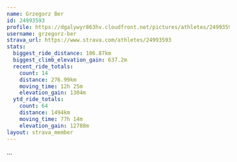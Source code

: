 ```yaml
---
name: Grzegorz Ber
id: 24993593
profile: https://dgalywyr863hv.cloudfront.net/pictures/athletes/24993593/7453165/11/large.jpg
username: grzegorz-ber
strava_url: https://www.strava.com/athletes/24993593
stats:
  biggest_ride_distance: 106.87km
  biggest_climb_elevation_gain: 637.2m
  recent_ride_totals:
    count: 14
    distance: 276.99km
    moving_time: 12h 25m
    elevation_gain: 1304m
  ytd_ride_totals:
    count: 64
    distance: 1494km
    moving_time: 77h 14m
    elevation_gain: 12788m
layout: strava_member
--- 
```

...
